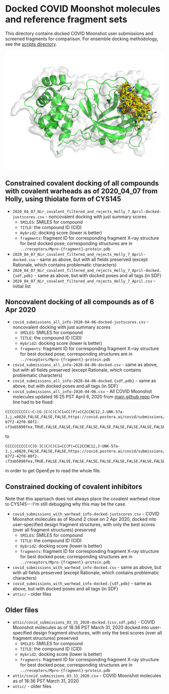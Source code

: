 # Docked COVID Moonshot molecules and reference fragment sets

This directory contains docked COVID Moonshot user submissions and screened fragments for comparison.
For ensemble docking methodology, see the [scripts directory](../scripts).

![ensemble of docked molecules](https://github.com/foldingathome/covid-moonshot/raw/master/moonshot-submissions/docked-molecules.png "Ensemble of docked molecules")

## Constrained covalent docking of all compounds with covalent warheads as of 2020_04_07 from Holly, using thiolate form of CYS145
* `2020_04_07_Nir_covalent_filtered_and_rejects_Holly_7_April-docked-justscores.csv` - noncovalent docking with just summary scores
  * `SMILES`: SMILES for compound
  * `TITLE`: the compound ID (CID)
  * `Hybrid2`: docking score (lower is better)
  * `fragments`: fragment ID for corresponding fragment X-ray structure for best docked pose; corresponding structures are in `../receptors/Mpro-{fragment}-protein.pdb`
* `2020_04_07_Nir_covalent_filtered_and_rejects_Holly_7_April-docked.csv` - same as above, but with all fields preserved (except Rationale, which contains problematic characters)
* `2020_04_07_Nir_covalent_filtered_and_rejects_Holly_7_April-docked.{sdf,pdb}` - same as above, but with docked poses and all tags (in SDF)
* `2020_04_07_Nir_covalent_filtered_and_rejects_Holly_7_April.csv` - initial list

## Noncovalent docking of all compounds as of 6 Apr 2020
* `covid_submissions_all_info-2020-04-06-docked-justscores.csv` - noncovalent docking with just summary scores
  * `SMILES`: SMILES for compound
  * `TITLE`: the compound ID (CID)
  * `Hybrid2`: docking score (lower is better)
  * `fragments`: fragment ID for corresponding fragment X-ray structure for best docked pose; corresponding structures are in `../receptors/Mpro-{fragment}-protein.pdb`
* `covid_submissions_all_info-2020-04-06-docked.csv` - same as above, but with all fields preserved (except Rationale, which contains problematic characters)
* `covid_submissions_all_info-2020-04-06-docked.{sdf,pdb}` - same as above, but with docked poses and all tags (in SDF)
* `covid_submissions_all_info-2020-04-06.csv` - All COVID Moonshot molecules updated 16:25 PST April 6, 2020 from [main github repo](https://discuss.postera.ai/t/updated-list-of-all-submissions/17/1)
One line had to be fixed:
```
CCCCCCCCCC(~C~[O-]C(C)C)C1=CC(P)=CC2CCNC12,J-UNK-57a-1,j,x0820,FALSE,FALSE,FALSE,https://covid.postera.ai/covid/submissions/57ae77f4-67f2-42f0-80f2-cf3ab5890fea,TRUE,FALSE,FALSE,FALSE,FALSE,FALSE,FALSE,FALSE,FALSE,FALSE
```
to
```
CCCCCCCCCC(C[O-]C(C)C)C1=CC(P)=CC2CCNC12,J-UNK-57a-1,j,x0820,FALSE,FALSE,FALSE,https://covid.postera.ai/covid/submissions/57ae77f4-67f2-42f0-80f2-cf3ab5890fea,TRUE,FALSE,FALSE,FALSE,FALSE,FALSE,FALSE,FALSE,FALSE,FALSE
```
in order to get OpenEye to read the whole file.

## Constrained docking of covalent inhibitors

Note that this approach does not always place the covalent warhead close to CYS145---I'm still debugging why this may be the case.

* `covid_submissions_with_warhead_info-docked-justscores.csv` - COVID Moonshot molecules as of Round 2 close on 2 Apr 2020, docked into user-specified design fragment structures, with only the best scores (over all fragment structures) preserved
  * `SMILES`: SMILES for compound
  * `TITLE`: the compound ID (CID)
  * `Hybrid2`: docking score (lower is better)
  * `fragments`: fragment ID for corresponding fragment X-ray structure for best docked pose; corresponding structures are in `../receptors/Mpro-{fragment}-protein.pdb`
* `covid_submissions_with_warhead_info-docked.csv` - same as above, but with all fields preserved (except Rationale, which contains problematic characters)
* `covid_submissions_with_warhead_info-docked.{sdf,pdb}` - same as above, but with docked poses and all tags (in SDF)
* `attic/` - older files

## Older files
* `attic/covid_submissions_03_31_2020-docked.{csv,sdf,pdb}` - COVID Moonshot molecules as of 18:36 PST March 31, 2020 docked into user-specified design fragment structures, with only the best scores (over all fragment structures) preserved
  * `SMILES`: SMILES for compound
  * `TITLE`: the compound ID (CID)
  * `Hybrid2`: docking score (lower is better)
  * `fragments`: fragment ID for corresponding fragment X-ray structure for best docked pose; corresponding structures are in `../receptors/Mpro-{fragment}-protein.pdb`
* `attic/covid_submissions_03_31_2020.csv` - COVID Moonshot molecules as of 18:36 PST March 31, 2020
* `attic/` - older files
